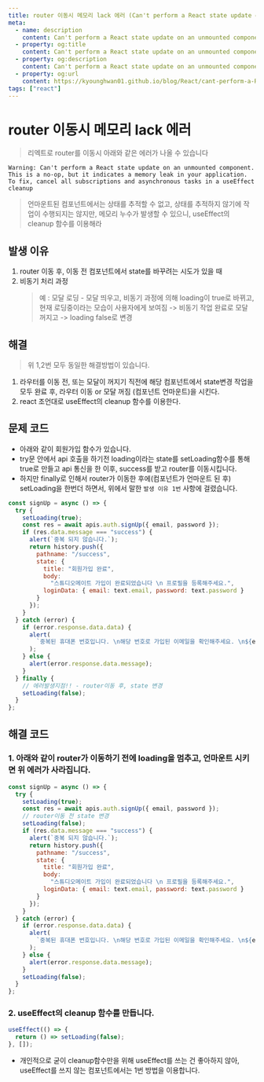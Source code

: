 ```yaml
---
title: router 이동시 메모리 lack 에러 (Can't perform a React state update on an unmounted component. This is a no-op, but it indicates a memory leak in your application.)
meta:
  - name: description
    content: Can't perform a React state update on an unmounted component. This is a no-op, but it indicates a memory leak in your application.
  - property: og:title
    content: Can't perform a React state update on an unmounted component. This is a no-op, but it indicates a memory leak in your application.
  - property: og:description
    content: Can't perform a React state update on an unmounted component. This is a no-op, but it indicates a memory leak in your application.
  - property: og:url
    content: https://kyounghwan01.github.io/blog/React/cant-perform-a-React-state-update-on-an-unmounted-component/
tags: ["react"]
---
```


# router 이동시 메모리 lack 에러

> 리엑트로 router를 이동시 아래와 같은 에러가 나올 수 있습니다

```
Warning: Can't perform a React state update on an unmounted component.
This is a no-op, but it indicates a memory leak in your application.
To fix, cancel all subscriptions and asynchronous tasks in a useEffect cleanup
```

> 언마운트된 컴포넌트에서는 상태를 추적할 수 없고, 상태를 추적하지 않기에 작업이 수행되지는 않지만, 메모리 누수가 발생할 수 있으니, useEffect의 cleanup 함수를 이용해라

## 발생 이유

1. router 이동 후, 이동 전 컴포넌트에서 state를 바꾸려는 시도가 있을 때
2. 비동기 처리 과정
   > 예 : 모달 로딩 - 모달 띄우고, 비동기 과정에 의해 loading이 true로 바뀌고, 현재 로딩중이라는 모습이 사용자에게 보여짐 -> 비동기 작업 완료로 모달 꺼지고 -> loading false로 변경<br>

## 해결

> 위 1,2번 모두 동일한 해결방법이 있습니다.

1. 라우터를 이동 전, 또는 모달이 꺼지기 직전에 해당 컴포넌트에서 state변경 작업을 모두 완료 후, 라우터 이동 or 모달 꺼짐 (컴포넌트 언마운트)을 시킨다.
2. react 조언대로 useEffect의 cleanup 함수를 이용한다.

## 문제 코드

- 아래와 같이 회원가입 함수가 있습니다.
- try문 안에서 api 호출을 하기전 loading이라는 state를 setLoading함수를 통해 true로 만들고 api 통신을 한 이후, success를 받고 router를 이동시킵니다.
- 하지만 finally로 인해서 router가 이동한 후에(컴포넌트가 언마운트 된 후) setLoading을 한번더 하면서, 위에서 말한 `발생 이유 1번` 사항에 걸렸습니다.

```jsx
const signUp = async () => {
  try {
    setLoading(true);
    const res = await apis.auth.signUp({ email, password });
    if (res.data.message === "success") {
      alert(`중복 되지 않습니다.`);
      return history.push({
        pathname: "/success",
        state: {
          title: "회원가입 완료",
          body:
            "스튜디오메이트 가입이 완료되었습니다 \n 프로필을 등록해주세요.",
          loginData: { email: text.email, password: text.password }
        }
      });
    }
  } catch (error) {
    if (error.response.data.data) {
      alert(
        `중복된 휴대폰 번호입니다. \n해당 번호로 가입된 이메일을 확인해주세요. \n${error.response.data.data[0]}`
      );
    } else {
      alert(error.response.data.message);
    }
  } finally {
    // 에러발생지점!! - router이동 후, state 변경
    setLoading(false);
  }
};
```

## 해결 코드

### 1. 아래와 같이 router가 이동하기 전에 loading을 멈추고, 언마운트 시키면 위 에러가 사라집니다.

```jsx
const signUp = async () => {
  try {
    setLoading(true);
    const res = await apis.auth.signUp({ email, password });
    // router이동 전 state 변경
    setLoading(false);
    if (res.data.message === "success") {
      alert(`중복 되지 않습니다.`);
      return history.push({
        pathname: "/success",
        state: {
          title: "회원가입 완료",
          body:
            "스튜디오메이트 가입이 완료되었습니다 \n 프로필을 등록해주세요.",
          loginData: { email: text.email, password: text.password }
        }
      });
    }
  } catch (error) {
    if (error.response.data.data) {
      alert(
        `중복된 휴대폰 번호입니다. \n해당 번호로 가입된 이메일을 확인해주세요. \n${error.response.data.data[0]}`
      );
    } else {
      alert(error.response.data.message);
    }
    setLoading(false);
  }
};
```

### 2. useEffect의 cleanup 함수를 만듭니다.

```jsx
useEffect(() => {
  return () => setLoading(false);
}, []);
```

- 개인적으로 굳이 cleanup함수만을 위해 useEffect를 쓰는 건 좋아하지 않아, useEffect를 쓰지 않는 컴포넌트에서는 1번 방법을 이용합니다.

<TagLinks />

<Comment />
